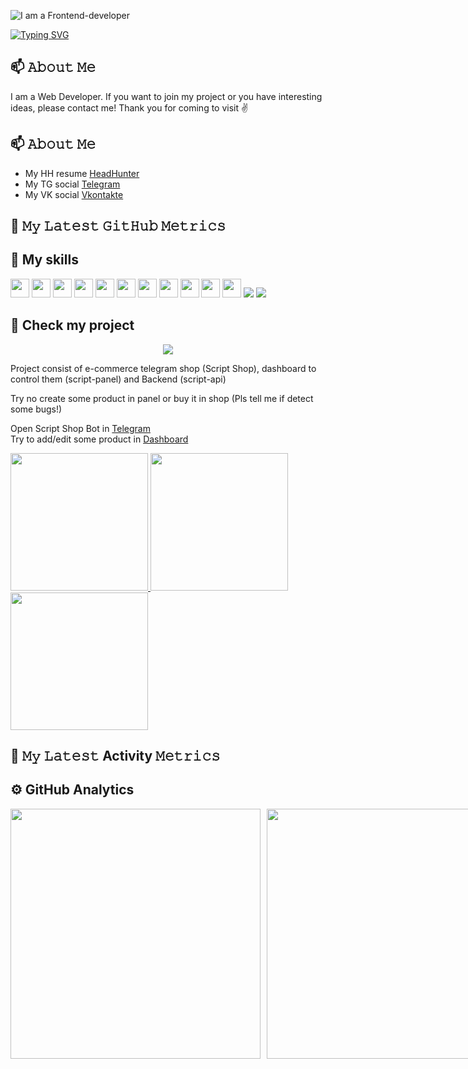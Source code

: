 
![I am a Frontend-developer](https://downloader.disk.yandex.ru/preview/4b9f14723406c720e80095c69ed1b628d60038bfcfa59c13bca68e658eac2562/641dac3b/MzxzpB9hLigk_hQ2k6mzO4sBtwMme6OhOmibFbPbZEcAnlCd8dw19-rassb_amkWR4ormtTxqGcPmLEQhJ2bfQ%3D%3D?uid=0&filename=MainImg.jpg&disposition=inline&hash=&limit=0&content_type=image%2Fjpeg&owner_uid=0&tknv=v2&size=2048x2048)



<a href="https://git.io/typing-svg"><img src="https://readme-typing-svg.herokuapp.com?font=Anton&size=40&pause=1000&color=FFFFFF&vCenter=true&width=600&height=100&lines=Glad+to+see+you+hear!" alt="Typing SVG" /></a>

## 📫 𝙰𝚋𝚘𝚞𝚝 𝙼𝚎
I am a Web Developer. 
If you want to join my project or you have interesting ideas, please contact me!
Thank you for coming to visit ✌️


## 📫 𝙰𝚋𝚘𝚞𝚝 𝙼𝚎
- My HH resume <a href="https://spb.hh.ru/applicant/resumes/view?resume=0893424dff0b1c42f00039ed1f677746693762" target="_blank">HeadHunter</a>
- My TG social <a href="https://t.me/script696" target="_blank">Telegram</a> 
- My VK social <a href="https://vk.com/id11926435" target="_blank">Vkontakte</a> 

## 🔔 𝙼𝚢 𝙻𝚊𝚝𝚎𝚜𝚝 𝙶𝚒𝚝𝙷𝚞𝚋 𝙼𝚎𝚝𝚛𝚒𝚌𝚜
<!--START_SECTION:waka-->
<!--END_SECTION:waka-->

## 🔨 My skills
<p align="left">
  <img src="https://img.shields.io/badge/TypeScript-007ACC?style=for-the-badge&logo=typescript&logoColor=white" height="30px"/>
  <img src="https://img.shields.io/badge/Python-3776AB?style=for-the-badge&logo=python&logoColor=white" height="30px"/>
  <img src="https://img.shields.io/badge/HTML5-E34F26?style=for-the-badge&logo=html5&logoColor=white" height="30px"/>
  <img src="https://img.shields.io/badge/CSS3-1572B6?style=for-the-badge&logo=css3&logoColor=white" height="30px"/>
  <img src="https://img.shields.io/badge/JavaScript-323330?style=for-the-badge&logo=javascript&logoColor=F7DF1E" height="30px"/>
  <img src="https://img.shields.io/badge/React-20232A?style=for-the-badge&logo=react&logoColor=61DAFB" height="30px"/>
  <img src="https://img.shields.io/badge/SASS-hotpink.svg?style=for-the-badge&logo=SASS&logoColor=white" height="30px"/>
  <img src="https://img.shields.io/badge/webpack-%238DD6F9.svg?style=for-the-badge&logo=webpack&logoColor=black" height="30px"/>
  <img src="https://img.shields.io/badge/github-%23121011.svg?style=for-the-badge&logo=github&logoColor=white" height="30px"/>
  <img src="https://img.shields.io/badge/figma-%23F24E1E.svg?style=for-the-badge&logo=figma&logoColor=white" height="30px"/>
  <img src="https://img.shields.io/badge/redux-%23593d88.svg?style=for-the-badge&logo=redux&logoColor=white" height="30px"/>
  <img src="https://img.shields.io/badge/styled--components-DB7093?style=for-the-badge&logo=styled-components&logoColor=white"/>
  <img src="https://img.shields.io/badge/MUI-%230081CB.svg?style=for-the-badge&logo=mui&logoColor=white"/>
</p>


## 👀 Check my project

<p align="center">
<img  src="./gif/scriptShopGifHightQ.gif" />
</p>

Project consist of e-commerce telegram shop (Script Shop), dashboard to control them (script-panel) and Backend (script-api)

Try no create some product in panel or buy it in shop (Pls tell me if detect some bugs!) 

Open Script Shop Bot in [Telegram](https://t.me/script696_bot) \
Try to add/edit some product in [Dashboard](http://script-panel.ru)

<a href="https://github.com/script696/script-panel">
  <img width="220" src="https://github-readme-stats.vercel.app/api/pin/?username=script696&repo=script-panel" />
</a>
<a href="https://github.com/script696/script-shop">
  <img width="220" src="https://github-readme-stats.vercel.app/api/pin/?username=script696&repo=script-shop" />
</a>
<a href="https://github.com/script696/script-api">
  <img width="220" src="https://github-readme-stats.vercel.app/api/pin/?username=script696&repo=script-api" />
</a>

## 🔔 𝙼𝚢 𝙻𝚊𝚝𝚎𝚜𝚝 Activity 𝙼𝚎𝚝𝚛𝚒𝚌𝚜
<!--START_SECTION:waka-->
<!--END_SECTION:waka-->

## ⚙️ GitHub Analytics
<div style="display: flex; gap: 10px">
<a href="https://github.com/anuraghazra/github-readme-stats&#41">
  <img width="400" src="https://github-readme-streak-stats.herokuapp.com/?user=script696&theme=algolia" />
</a>
<a href="https://github.com/anuraghazra/github-readme-stats&#41">
  <img width="400" src="https://github-readme-stats-eight-theta.vercel.app/api/top-langs/?username=script696&theme=algolia&layout=compact" />
</a>
</div>







